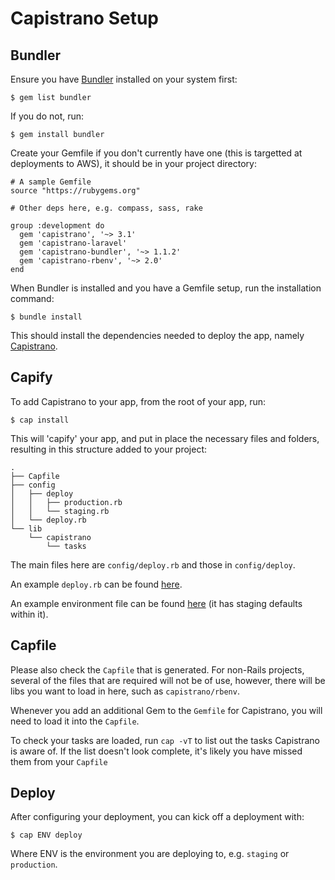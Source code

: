 # Capistrano Setup

## Bundler

Ensure you have [Bundler](http://bundler.io) installed on your system first:

	$ gem list bundler

If you do not, run:

	$ gem install bundler

Create your Gemfile if you don't currently have one (this is targetted at deployments to AWS), it should be in your project directory:

```
# A sample Gemfile
source "https://rubygems.org"

# Other deps here, e.g. compass, sass, rake

group :development do
  gem 'capistrano', '~> 3.1'
  gem 'capistrano-laravel'
  gem 'capistrano-bundler', '~> 1.1.2'
  gem 'capistrano-rbenv', '~> 2.0'
end
```

When Bundler is installed and you have a Gemfile setup, run the installation command:

	$ bundle install

This should install the dependencies needed to deploy the app, namely [Capistrano](http://capistranorb.com).

## Capify

To add Capistrano to your app, from the root of your app, run:

	$ cap install

This will 'capify' your app, and put in place the necessary files and folders, resulting in this structure added to your project:

```
.
├── Capfile
├── config
│   ├── deploy
│   │   ├── production.rb
│   │   └── staging.rb
│   └── deploy.rb
└── lib
    └── capistrano
        └── tasks
```

The main files here are `config/deploy.rb` and those in `config/deploy`.

An example `deploy.rb` can be found [here](deploy.rb).

An example environment file can be found [here](env.rb) (it has staging defaults within it).

## Capfile

Please also check the `Capfile` that is generated. For non-Rails projects, several of the files that are required will not be of use, however, there will be libs you want to load in here, such as `capistrano/rbenv`.

Whenever you add an additional Gem to the `Gemfile` for Capistrano, you will need to load it into the `Capfile`.

To check your tasks are loaded, run `cap -vT` to list out the tasks Capistrano is aware of. If the list doesn't look complete, it's likely you have missed them from your `Capfile`

## Deploy

After configuring your deployment, you can kick off a deployment with:

	$ cap ENV deploy

Where ENV is the environment you are deploying to, e.g. `staging` or `production`.
